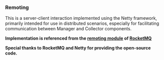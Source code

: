 ### Remoting
This is a server-client interaction implemented using the Netty framework, primarily intended for use in distributed scenarios, especially for facilitating communication between Manager and Collector components.

**Implementation is referenced from the [remoting module](https://github.com/apache/rocketmq/tree/develop/remoting) of [RocketMQ](https://github.com/apache/rocketmq)**

**Special thanks to RocketMQ and Netty for providing the open-source code.**


